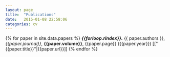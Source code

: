 ```yaml
---
layout: page
title:  "Publications"
date:   2015-01-08 22:58:06
categories: cv
---
```

{% for paper in site.data.papers %}
   ___{{forloop.rindex}}.___   {{ paper.authors }}, _{{paper.journal}}_, __{{paper.volume}}__, {{paper.page}} ({{paper.year}})
     [["{{paper.title}}"|{{paper.url}}]]
{% endfor %}
